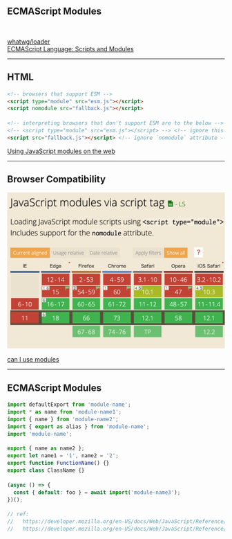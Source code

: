 <!-- sectionTitle: Modules -->

<!-- note
JavaScript has many module systems. For example, AMD, UMD, and CJS.
This specification is owned by WHATWG and TC39.
TC39 has ESM syntax and rules concerning javascript.

For example, the default is strict mode and how to treat "this", etc...
However, modules loading is owned by WHATWG because it is the difference between browsers and Node.js.

On the other hand, dynamic import is javascript only syntax, so TC39 manages it. Now, dynamic import is stage-3 of TC39
-->

## ECMAScript Modules

<br />

[whatwg/loader](https://whatwg.github.io/loader/)  
[ECMAScript Language: Scripts and Modules](https://tc39.github.io/ecma262/#sec-ecmascript-language-scripts-and-modules)

---

<!-- note
You can specify "module" to "type" attribute in "script" to make it recognized as ESM. However, browsers that don't know `type: module` ignore this script tag.
In other words, it is not executed.

So you use the `nomodule` attribute. Browsers that don't support ESM can ignore this attribute and execute it as a normal script tag because `type` attribute has not changed.
And browsers that support ESM don't execute this script. I think that files into one using a bundler usually have this attribute.
-->

## HTML

```html
<!-- browsers that support ESM -->
<script type="module" src="esm.js"></script>
<script nomodule src="fallback.js"></script>

<!-- interpreting browsers that don't support ESM are to the below -->
<!-- <script type="module" src="esm.js"></script> --> <!-- ignore this line -->
<script src="fallback.js"></script> <!-- ignore `nomodule` attribute -->
```

<a href="https://developers.google.com/web/fundamentals/primers/modules" class="ref-link">Using JavaScript modules on the web</a>

---

<!-- note
All browsers can use modules other than Internet Explorer.
We might not need bundlers like webpack in the future.
However, it is still more efficient to bundle large code now.
-->

## Browser Compatibility

<img src="../images/browser-compatibility.png" class="browser-compatibility" />

<a class="ref-link" href="https://caniuse.com/#search=modules">can I use modules</a>

---

<!-- note
I think many people are already using ESM.
ESM has `import` and `export` syntax. Like this example.

I describe the features of ESM.

`import` and `export` can only be written at the top level. this restriction makes it possible to detect errors before execution.
If you want to get modules as asynchronously, please use dynamic import which is stage-3 of tc39.
And, since `import` statement is hoisting, it is declared at the beginning of the module wherever it is written. So this is the same behavior as a function declaration.
Also, the top level `this` in the module becomes undefined and a module which is written in ESM becomes strict mode.
-->

## ECMAScript Modules

```javascript
import defaultExport from 'module-name';
import * as name from 'module-name1';
import { name } from 'module-name2';
import { export as alias } from 'module-name';
import 'module-name';

export { name as name2 };
export let name1 = '1', name2 = '2';
export function FunctionName() {}
export class ClassName {}

(async () => {
  const { default: foo } = await import('module-name3');
})();

// ref:
//   https://developer.mozilla.org/en-US/docs/Web/JavaScript/Reference/Statements/import
//   https://developer.mozilla.org/en-US/docs/Web/JavaScript/Reference/Statements/export
```
